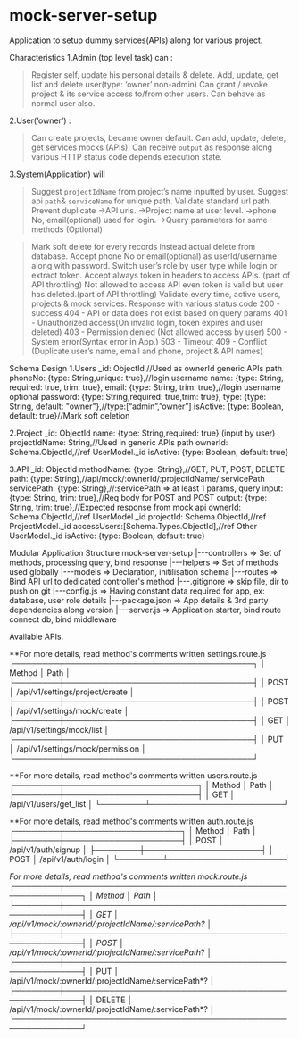 # mock-server-setup
Application to setup dummy services(APIs) along for various project.

Characteristics
1.Admin (top level task) can :
  >Register self, update his personal details & delete.
  >Add, update, get list and delete user(type: ‘owner’ non-admin)
  >Can grant / revoke project & its service access to/from other users.
  >Can behave as normal user also.

2.User(‘owner’) :
  >Can create projects, became owner default.
  >Can add, update, delete, get services mocks (APIs).
  >Can receive  `output` as response along various HTTP status code depends execution state.

3.System(Application) will
  >Suggest `projectIdName` from project’s name inputted by user.
  >Suggest api `path`& `serviceName` for unique path.
  >Validate standard url path.
  >Prevent duplicate
    ->API urls.
    ->Project name at user level.
    ->phone No, email(optional) used for login.
    ->Query parameters for same methods (Optional)

  >Mark soft delete for every records instead actual delete from database.
  >Accept phone No or email(optional) as userId/username along with password.
  >Switch user’s role by user type while login or extract token.
  >Accept always token in headers to access APIs. (part of API throttling)
  >Not allowed to access API even token is valid but user has deleted.(part of API throttling)
  >Validate every time, active users, projects & mock services. 
  >Response with various status code
    200 - success
    404 - API or data does not exist based on query params
    401 - Unauthorized access(On invalid login, token expires and user deleted)
    403 - Permission denied (Not allowed access by user)
    500 - System error(Syntax error in App.)
    503 - Timeout
    409 - Conflict (Duplicate user’s name, email and phone, project & API names)

Schema Design
  1.Users
    _id: ObjectId //Used as ownerId generic APIs path
    phoneNo: {type: String,unique: true},//login username
    name: {type: String, required: true, trim: true},
    email: {type: String, trim: true},//login username optional
    password: {type: String,required: true,trim: true},
    type: {type: String, default: "owner"},//type:[“admin”,”owner”]
    isActive: {type: Boolean, default: true}//Mark soft deletion
  
  2.Project
     _id: ObjectId
    name: {type: String,required: true},(input by user)
    projectIdName: String,//Used in generic APIs path
    ownerId: Schema.ObjectId,//ref UserModel._id
    isActive: {type: Boolean, default: true}
  
  3.API
    _id: ObjectId
    methodName: {type: String},//GET, PUT, POST, DELETE
    path: {type: String},//api/mock/:ownerId/:projectIdName/:servicePath
    servicePath: {type: String},//:servicePath => at least 1 params, query
    input: {type: String, trim: true},//Req body for POST and POST
    output: {type: String, trim: true},//Expected response from mock api 
    ownerId: Schema.ObjectId,//ref UserModel._id
    projectId: Schema.ObjectId,//ref ProjectModel._id
    accessUsers:[Schema.Types.ObjectId],//ref Other UserModel._id
    isActive: {type: Boolean, default: true}

Modular Application Structure
mock-server-setup
|---controllers	 => Set of methods, processing query, bind response
|---helpers		 => Set of methods used globally
|---models       => Declaration, initilisation schema
|---routes	     => Bind API url to dedicated controller's method
|---.gitignore	 => skip file, dir to push on git
|---config.js	 => Having constant data required for app, ex: database, user role details
|---package.json => App details & 3rd party dependencies along version
|---server.js    => Application starter, bind route connect db, bind middleware

Available APIs. 

**For more details, read method's comments written settings.route.js 
┌────────┬──────────────────────────────────┐
│ Method │ Path                             │
├────────┼──────────────────────────────────┤
│ POST   │ /api/v1/settings/project/create  │
├────────┼──────────────────────────────────┤
│ POST   │ /api/v1/settings/mock/create     │
├────────┼──────────────────────────────────┤
│ GET    │ /api/v1/settings/mock/list       │
├────────┼──────────────────────────────────┤
│ PUT    │ /api/v1/settings/mock/permission │
└────────┴──────────────────────────────────┘

**For more details, read method's comments written users.route.js 
┌────────┬────────────────────────┐
│ Method │ Path                   │
├────────┼────────────────────────┤
│ GET    │ /api/v1/users/get_list │
└────────┴────────────────────────┘

**For more details, read method's comments written auth.route.js 
┌────────┬─────────────────────┐
│ Method │ Path                │
├────────┼─────────────────────┤
│ POST   │ /api/v1/auth/signup │
├────────┼─────────────────────┤
│ POST   │ /api/v1/auth/login  │
└────────┴─────────────────────┘

**For more details, read method's comments written mock.route.js 
┌────────┬─────────────────────────────────────────────────────┐
│ Method │ Path                                                │
├────────┼─────────────────────────────────────────────────────┤
│ GET    │ /api/v1/mock/:ownerId/:projectIdName/:servicePath*? │
├────────┼─────────────────────────────────────────────────────┤
│ POST   │ /api/v1/mock/:ownerId/:projectIdName/:servicePath*? │
├────────┼─────────────────────────────────────────────────────┤
│ PUT    │ /api/v1/mock/:ownerId/:projectIdName/:servicePath*? │
├────────┼─────────────────────────────────────────────────────┤
│ DELETE │ /api/v1/mock/:ownerId/:projectIdName/:servicePath*? │
└────────┴─────────────────────────────────────────────────────┘
